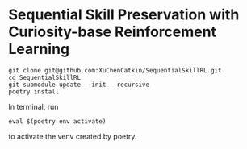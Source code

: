 # Sequential Skill Preservation with Curiosity-base Reinforcement Learning

```
git clone git@github.com:XuChenCatkin/SequentialSkillRL.git
cd SequentialSkillRL
git submodule update --init --recursive
poetry install
```

In terminal, run
```
eval $(poetry env activate)
```
to activate the venv created by poetry.